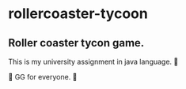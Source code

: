# rollercoaster-tycoon
<h2>Roller coaster tycon game.</h2>

<p>This is my university assignment in java language. 👀</p>

👋 GG for everyone. 👋
